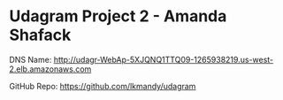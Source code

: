 # Udagram Project 2 - Amanda Shafack

DNS Name: http://udagr-WebAp-5XJQNQ1TTQ09-1265938219.us-west-2.elb.amazonaws.com

GitHub Repo: https://github.com/lkmandy/udagram